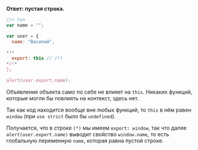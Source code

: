 **Ответ: пустая строка.**

```js
//+ run
var name = "";

var user = {
  name: "Василий",
        
*!*
  export: this // (*)
*/!*
};  

alert(user.export.name);
```

Объявление объекта само по себе не влияет на `this`. Никаких функций, которые могли бы повлиять на контекст, здесь нет.

Так как код находится вообще вне любых функций, то `this` в нём равен `window` (при `use strict` было бы `undefined`).

Получается, что в строке `(*)` мы имеем `export: window`, так что далее `alert(user.export.name)` выводит свойство `window.name`, то есть глобальную переменную `name`, которая равна пустой строке.
